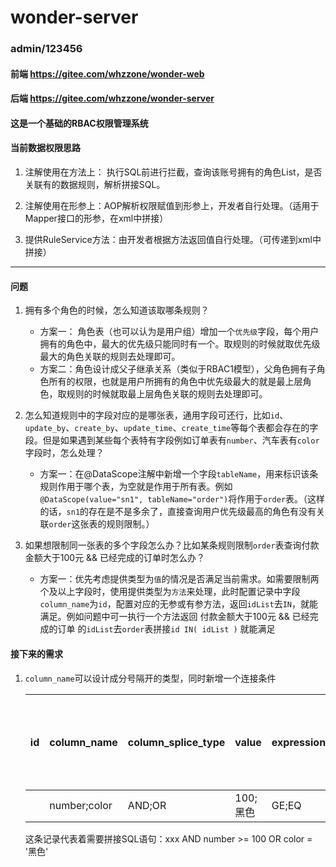 # wonder-server

### admin/123456

#### 前端 https://gitee.com/whzzone/wonder-web

#### 后端 https://gitee.com/whzzone/wonder-server

#### 这是一个基础的RBAC权限管理系统


#### 当前数据权限思路

1. 注解使用在方法上： 执行SQL前进行拦截，查询该账号拥有的角色List，是否关联有的数据规则，解析拼接SQL。

2. 注解使用在形参上：AOP解析权限赋值到形参上，开发者自行处理。（适用于Mapper接口的形参，在xml中拼接）

3. 提供RuleService方法：由开发者根据方法返回值自行处理。（可传递到xml中拼接）

---

#### 问题
1. 拥有多个角色的时候，怎么知道该取哪条规则？ 
    - 方案一： 角色表（也可以认为是用户组）增加一个`优先级`字段，每个用户拥有的角色中，最大的优先级只能同时有一个。取规则的时候就取优先级最大的角色关联的规则去处理即可。
    - 方案二：角色设计成父子继承关系（类似于RBAC1模型），父角色拥有子角色所有的权限，也就是用户所拥有的角色中优先级最大的就是最上层角色，取规则的时候就取最上层角色关联的规则去处理即可。

2. 怎么知道规则中的字段对应的是哪张表，通用字段可还行，比如`id`、`update_by`、`create_by`、`update_time`、`create_time`等每个表都会存在的字段。但是如果遇到某些每个表特有字段例如订单表有`number`、汽车表有`color`字段时，怎么处理？
    - 方案一：在@DataScope注解中新增一个字段`tableName`，用来标识该条规则作用于哪个表，为空就是作用于所有表。例如`@DataScope(value="sn1", tableName="order")`将作用于`order`表。（这样的话，`sn1`的存在是不是多余了，直接查询用户优先级最高的角色有没有关联`order`这张表的规则限制。）

3. 如果想限制同一张表的多个字段怎么办？比如某条规则限制`order`表查询付款金额大于100元 && 已经完成的订单时怎么办？
    - 方案一：优先考虑提供类型为`值`的情况是否满足当前需求。如需要限制两个及以上字段时，使用提供类型为`方法`来处理，此时配置记录中字段`column_name`为`id`，配置对应的无参或有参方法，返回`idList`去`IN`，就能满足。例如问题中可一执行一个方法返回 付款金额大于100元 && 已经完成的订单 的`idList`去`order`表拼接`id IN( idList )` 就能满足



#### 接下来的需求

1. `column_name`可以设计成分号隔开的类型，同时新增一个连接条件

    | id | column_name  | column_splice_type | value  | expression | 其他属性不变 |
    |----|--------------|--------------------|--------|------------|--------|
    |    | number;color | AND;OR             | 100;黑色 | GE;EQ      |        |
    这条记录代表着需要拼接SQL语句：xxx AND number >= 100 OR color = '黑色' 


   